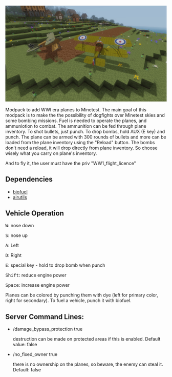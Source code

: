 [![ww1_planes](https://raw.githubusercontent.com/APercy/ww1_planes/main/screenshot.jpg)](https://github.com/APercy/ww1_planes)

Modpack to add WWI era planes to Minetest. The main goal of this modpack is to make the the possibility of dogfights over
Minetest skies and some bombing missions.
Fuel is needed to operate the planes, and ammuniotion to combat. The ammunition can be fed through plane inventory.
To shot bullets, just punch. To drop bombs, hold AUX (E key) and punch. The plane can be armed with 300 rounds of bullets
and more can be loaded from the plane inventory using the "Reload" button. The bombs don't need a reload, it will drop
directly from plane inventory. So choose wisely what you carry on plane's inventory.

And to fly it, the user must have the priv "WW1_flight_licence"

## Dependencies
- [biofuel](https://content.minetest.net/packages/Lokrates/biofuel/)
- [airutils](https://content.minetest.net/packages/apercy/airutils/)

## Vehicle Operation
<kbd>W</kbd>: nose down

<kbd>S</kbd>: nose up

<kbd>A</kbd>: Left

<kbd>D</kbd>: Right

<kbd>E</kbd>: special key - hold to drop bomb when punch

<kbd>Shift</kbd>: reduce engine power

<kbd>Space</kbd>: increase engine power

Planes can be colored by punching them with dye (left for primary color, right for secondary). To fuel a vehicle, punch it with biofuel.

## Server Command Lines:
- /damage_bypass_protection true

    destruction can be made on protected areas if this is enabled. Default value: false

- /no_fixed_owner true

    there is no ownership on the planes, so beware, the enemy can steal it. Default: false
